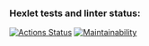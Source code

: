 ### Hexlet tests and linter status:
[![Actions Status](https://github.com/ajsen/frontend-project-11/actions/workflows/hexlet-check.yml/badge.svg)](https://github.com/ajsen/frontend-project-11/actions)
[![Maintainability](https://api.codeclimate.com/v1/badges/adecc15f2a33be29cd15/maintainability)](https://codeclimate.com/github/ajsen/frontend-project-11/maintainability)
